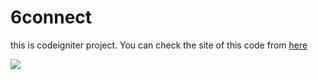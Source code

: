 # 6connect
this is codeigniter project.
You can check the site of this code from [here](https://www.6connect.com)

![](https://firebasestorage.googleapis.com/v0/b/mystorage-ded50.appspot.com/o/6connect.PNG?alt=media&token=c31da740-7d97-4c16-8f70-fc0a4b58c6ba)
